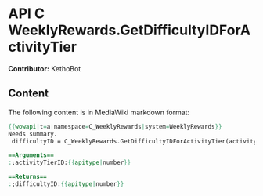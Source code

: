 # API C WeeklyRewards.GetDifficultyIDForActivityTier

**Contributor:** KethoBot

## Content

The following content is in MediaWiki markdown format:

```mediawiki
{{wowapi|t=a|namespace=C_WeeklyRewards|system=WeeklyRewards}}
Needs summary.
 difficultyID = C_WeeklyRewards.GetDifficultyIDForActivityTier(activityTierID)

==Arguments==
:;activityTierID:{{apitype|number}}

==Returns==
:;difficultyID:{{apitype|number}}
```
